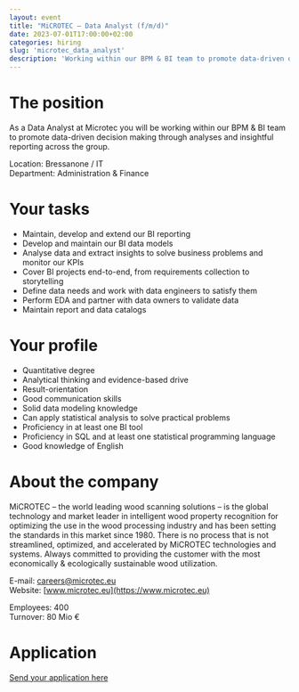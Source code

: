 ```yaml
---
layout: event
title: "MiCROTEC – Data Analyst (f/m/d)"
date: 2023-07-01T17:00:00+02:00
categories: hiring
slug: 'microtec_data_analyst'
description: 'Working within our BPM & BI team to promote data-driven decision making through analyses and insightful reporting across the group.'
---
```


# The position

As a Data Analyst at Microtec you will be working within our BPM & BI team to promote data-driven decision making through analyses and insightful reporting across the group.

Location: Bressanone / IT  
Department: Administration & Finance  

# Your tasks

* Maintain, develop and extend our BI reporting
* Develop and maintain our BI data models
* Analyse data and extract insights to solve business problems and monitor our KPIs
* Cover BI projects end-to-end, from requirements collection to storytelling
* Define data needs and work with data engineers to satisfy them
* Perform EDA and partner with data owners to validate data
* Maintain report and data catalogs

# Your profile

* Quantitative degree
* Analytical thinking and evidence-based drive
* Result-orientation
* Good communication skills
* Solid data modeling knowledge 
* Can apply statistical analysis to solve practical problems
* Proficiency in at least one BI tool
* Proficiency in SQL and at least one statistical programming language
* Good knowledge of English

# About the company

MiCROTEC – the world leading wood scanning solutions – is the global technology and market leader in intelligent wood property recognition for optimizing the use in the wood processing industry and has been setting the standards in this market since 1980. There is no process that is not streamlined, optimized, and accelerated by MiCROTEC technologies and systems. Always committed to providing the customer with the most economically & ecologically sustainable wood utilization.  

E-mail: [careers@microtec.eu](mailto:careers@microtec.eu)  
Website: [www.microtec.eu](https://www.microtec.eu)  

Employees: 400  
Turnover: 80 Mio €  

# Application

[Send your application here](https://microtec.onboard.org/it/jobs/7G6g0neb)
